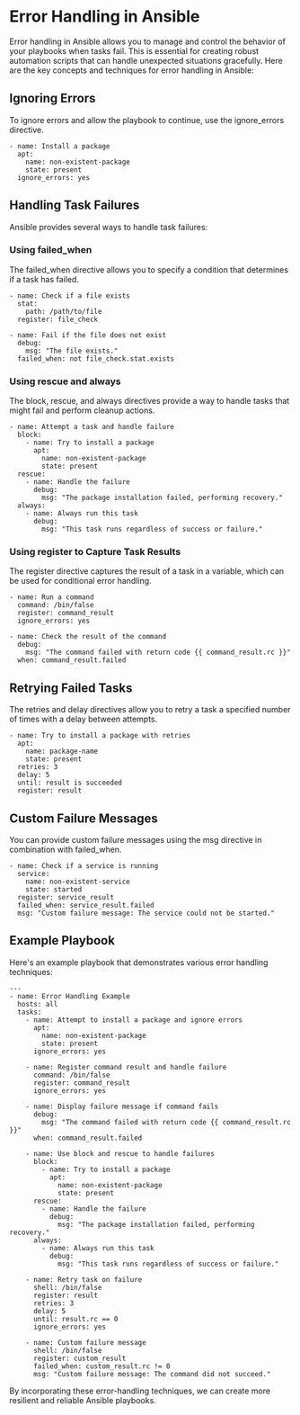 # Error Handling in Ansible

Error handling in Ansible allows you to manage and control the behavior of your playbooks when tasks fail. 
This is essential for creating robust automation scripts that can handle unexpected situations gracefully. 
Here are the key concepts and techniques for error handling in Ansible:

## Ignoring Errors
To ignore errors and allow the playbook to continue, use the ignore_errors directive.

```
- name: Install a package
  apt:
    name: non-existent-package
    state: present
  ignore_errors: yes
```

## Handling Task Failures
Ansible provides several ways to handle task failures:

### Using failed_when
The failed_when directive allows you to specify a condition that determines if a task has failed.

```
- name: Check if a file exists
  stat:
    path: /path/to/file
  register: file_check

- name: Fail if the file does not exist
  debug:
    msg: "The file exists."
  failed_when: not file_check.stat.exists
```

### Using rescue and always
The block, rescue, and always directives provide a way to handle tasks that might fail and perform cleanup 
actions.

```
- name: Attempt a task and handle failure
  block:
    - name: Try to install a package
      apt:
        name: non-existent-package
        state: present
  rescue:
    - name: Handle the failure
      debug:
        msg: "The package installation failed, performing recovery."
  always:
    - name: Always run this task
      debug:
        msg: "This task runs regardless of success or failure."
```

### Using register to Capture Task Results
The register directive captures the result of a task in a variable, which can be used for conditional error 
handling.

```
- name: Run a command
  command: /bin/false
  register: command_result
  ignore_errors: yes

- name: Check the result of the command
  debug:
    msg: "The command failed with return code {{ command_result.rc }}"
  when: command_result.failed
```

## Retrying Failed Tasks
The retries and delay directives allow you to retry a task a specified number of times with a delay between 
attempts.

```
- name: Try to install a package with retries
  apt:
    name: package-name
    state: present
  retries: 3
  delay: 5
  until: result is succeeded
  register: result
```

## Custom Failure Messages
You can provide custom failure messages using the msg directive in combination with failed_when.

```
- name: Check if a service is running
  service:
    name: non-existent-service
    state: started
  register: service_result
  failed_when: service_result.failed
  msg: "Custom failure message: The service could not be started."
```

## Example Playbook
Here's an example playbook that demonstrates various error handling techniques:

```
---
- name: Error Handling Example
  hosts: all
  tasks:
    - name: Attempt to install a package and ignore errors
      apt:
        name: non-existent-package
        state: present
      ignore_errors: yes

    - name: Register command result and handle failure
      command: /bin/false
      register: command_result
      ignore_errors: yes

    - name: Display failure message if command fails
      debug:
        msg: "The command failed with return code {{ command_result.rc }}"
      when: command_result.failed

    - name: Use block and rescue to handle failures
      block:
        - name: Try to install a package
          apt:
            name: non-existent-package
            state: present
      rescue:
        - name: Handle the failure
          debug:
            msg: "The package installation failed, performing recovery."
      always:
        - name: Always run this task
          debug:
            msg: "This task runs regardless of success or failure."

    - name: Retry task on failure
      shell: /bin/false
      register: result
      retries: 3
      delay: 5
      until: result.rc == 0
      ignore_errors: yes

    - name: Custom failure message
      shell: /bin/false
      register: custom_result
      failed_when: custom_result.rc != 0
      msg: "Custom failure message: The command did not succeed."
```      

By incorporating these error-handling techniques, we can create more resilient and reliable Ansible playbooks.
